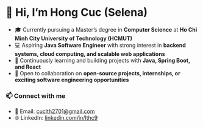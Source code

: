 # 👋 Hi, I’m Hong Cuc (Selena)

* 🎓 Currently pursuing a Master’s degree in **Computer Science** at **Ho Chi Minh City University of Technology (HCMUT)**
* 💻 Aspiring **Java Software Engineer** with strong interest in **backend systems, cloud computing, and scalable web applications**
* 🌱 Continuously learning and building projects with **Java, Spring Boot, and React**
* 🤝 Open to collaboration on **open-source projects, internships, or exciting software engineering opportunities**

### 📫 Connect with me

* 📧 Email: [cuclth2701@gmail.com](mailto:cuclth2701@gmail.com)
* 🌐 LinkedIn: [linkedin.com/in/lthc9](https://www.linkedin.com/in/lthc9/)
